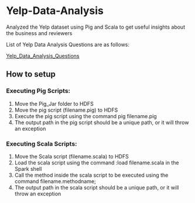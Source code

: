 # Yelp-Data-Analysis
Analyzed the Yelp dataset using Pig and Scala to get useful insights about the business and reviewers 

List of Yelp Data Analysis Questions are as follows:

[Yelp_Data_Analysis_Questions](Yelp_Data_Analysis_Questions.pdf)

## How to setup
### Executing Pig Scripts:
1. Move the Pig_Jar folder to HDFS
2. Move the pig script (filename.pig) to HDFS
3. Execute the pig script using the command pig filename.pig
4. The output path in the pig script should be a unique path, or it will throw an exception

### Executing Scala Scripts:
1. Move the Scala script (filename.scala) to HDFS
2. Load the scala script using the command :load filename.scala in the Spark shell
3. Call the method inside the scala script to be executed using the command filename.methodname;
4. The output path in the scala script should be a unique path, or it will throw an exception
